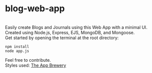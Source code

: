 # blog-web-app
\
Easily create Blogs and Journals using this Web App with a minimal UI.\
Created using Node.js, Express, EJS, MongoDB, and Mongoose.\
Get started by opening the terminal at the root directory:
```
npm install
node app.js
```
Feel free to contribute.\
Styles used: [The App Brewery](https://www.appbrewery.co)
